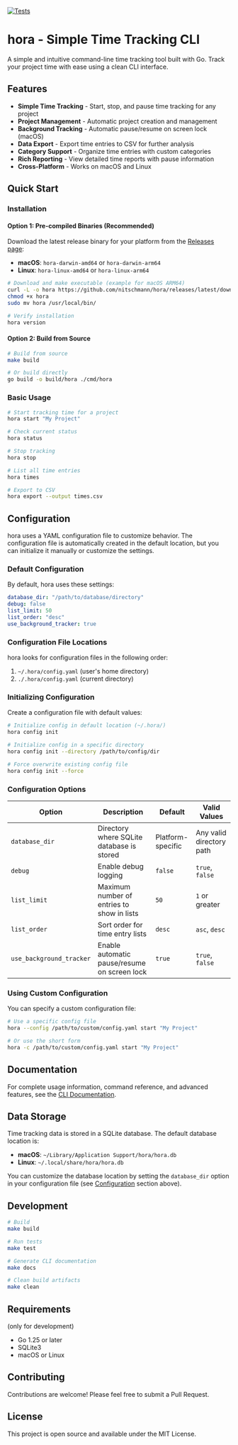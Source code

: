 [![Tests](https://github.com/nitschmann/hora/actions/workflows/test.yml/badge.svg)](https://github.com/nitschmann/hora/actions/workflows/test.yml)

# hora - Simple Time Tracking CLI

A simple and intuitive command-line time tracking tool built with Go. Track your project time with ease using a clean CLI interface.

## Features

- **Simple Time Tracking** - Start, stop, and pause time tracking for any project
- **Project Management** - Automatic project creation and management
- **Background Tracking** - Automatic pause/resume on screen lock (macOS)
- **Data Export** - Export time entries to CSV for further analysis
- **Category Support** - Organize time entries with custom categories
- **Rich Reporting** - View detailed time reports with pause information
- **Cross-Platform** - Works on macOS and Linux

## Quick Start

### Installation

#### Option 1: Pre-compiled Binaries (Recommended)

Download the latest release binary for your platform from the [Releases page](https://github.com/nitschmann/hora/releases):

- **macOS**: `hora-darwin-amd64` or `hora-darwin-arm64`
- **Linux**: `hora-linux-amd64` or `hora-linux-arm64`

```bash
# Download and make executable (example for macOS ARM64)
curl -L -o hora https://github.com/nitschmann/hora/releases/latest/download/hora-darwin-arm64
chmod +x hora
sudo mv hora /usr/local/bin/

# Verify installation
hora version
```

#### Option 2: Build from Source

```bash
# Build from source
make build

# Or build directly
go build -o build/hora ./cmd/hora
```

### Basic Usage

```bash
# Start tracking time for a project
hora start "My Project"

# Check current status
hora status

# Stop tracking
hora stop

# List all time entries
hora times

# Export to CSV
hora export --output times.csv
```

## Configuration

hora uses a YAML configuration file to customize behavior. The configuration file is automatically created in the default location, but you can initialize it manually or customize the settings.

### Default Configuration

By default, hora uses these settings:

```yaml
database_dir: "/path/to/database/directory"
debug: false
list_limit: 50
list_order: "desc"
use_background_tracker: true
```

### Configuration File Locations

hora looks for configuration files in the following order:

1. `~/.hora/config.yaml` (user's home directory)
2. `./.hora/config.yaml` (current directory)

### Initializing Configuration

Create a configuration file with default values:

```bash
# Initialize config in default location (~/.hora/)
hora config init

# Initialize config in a specific directory
hora config init --directory /path/to/config/dir

# Force overwrite existing config file
hora config init --force
```

### Configuration Options

| Option | Description | Default | Valid Values |
|--------|-------------|---------|--------------|
| `database_dir` | Directory where SQLite database is stored | Platform-specific | Any valid directory path |
| `debug` | Enable debug logging | `false` | `true`, `false` |
| `list_limit` | Maximum number of entries to show in lists | `50` | `1` or greater |
| `list_order` | Sort order for time entry lists | `desc` | `asc`, `desc` |
| `use_background_tracker` | Enable automatic pause/resume on screen lock | `true` | `true`, `false` |

### Using Custom Configuration

You can specify a custom configuration file:

```bash
# Use a specific config file
hora --config /path/to/custom/config.yaml start "My Project"

# Or use the short form
hora -c /path/to/custom/config.yaml start "My Project"
```

## Documentation

For complete usage information, command reference, and advanced features, see the [CLI Documentation](docs/cli/README.md).

## Data Storage

Time tracking data is stored in a SQLite database. The default database location is:

- **macOS**: `~/Library/Application Support/hora/hora.db`
- **Linux**: `~/.local/share/hora/hora.db`

You can customize the database location by setting the `database_dir` option in your configuration file (see [Configuration](#configuration) section above).

## Development

```bash
# Build
make build

# Run tests
make test

# Generate CLI documentation
make docs

# Clean build artifacts
make clean
```

## Requirements

(only for development)

- Go 1.25 or later
- SQLite3
- macOS or Linux

## Contributing

Contributions are welcome! Please feel free to submit a Pull Request.

## License

This project is open source and available under the MIT License.
